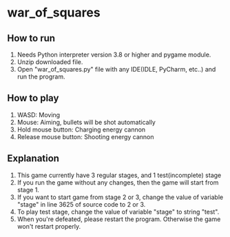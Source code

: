 # war_of_squares
## How to run
1. Needs Python interpreter version 3.8 or higher and pygame module.
2. Unzip downloaded file.
3. Open "war_of_squares.py" file with any IDE(IDLE, PyCharm, etc..) and run the program.
## How to play
1. WASD: Moving
2. Mouse: Aiming, bullets will be shot automatically
3. Hold mouse button: Charging energy cannon
4. Release mouse button: Shooting energy cannon
## Explanation
1. This game currently have 3 regular stages, and 1 test(incomplete) stage
2. If you run the game without any changes, then the game will start from stage 1.
3. If you want to start game from stage 2 or 3, change the value of variable "stage" in line 3625 of source code to 2 or 3.
4. To play test stage, change the value of variable "stage" to string "test".
5. When you're defeated, please restart the program. Otherwise the game won't restart properly.

